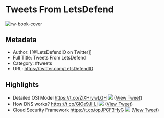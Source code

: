 # Tweets From LetsDefend

![rw-book-cover](https://pbs.twimg.com/profile_images/1617865979047940096/wrnoVo3K.png)

## Metadata
- Author: [[@LetsDefendIO on Twitter]]
- Full Title: Tweets From LetsDefend
- Category: #tweets
- URL: https://twitter.com/LetsDefendIO

## Highlights
- Detailed OSI Model https://t.co/ZlXHrywLGH
  ![](https://pbs.twimg.com/media/FUVgSz8XwAIKUek.jpg) ([View Tweet](https://twitter.com/LetsDefendIO/status/1532737127552794624))
- How DNS works? https://t.co/GlOe9JIILi
  ![](https://pbs.twimg.com/media/Feo0RvAXEAIpBmK.jpg) ([View Tweet](https://twitter.com/LetsDefendIO/status/1579132101957660678))
- Cloud Security Framework https://t.co/opJPCF3HyG
  ![](https://pbs.twimg.com/media/FhIghNwXkAUg-WM.jpg) ([View Tweet](https://twitter.com/LetsDefendIO/status/1590369376376700937))
